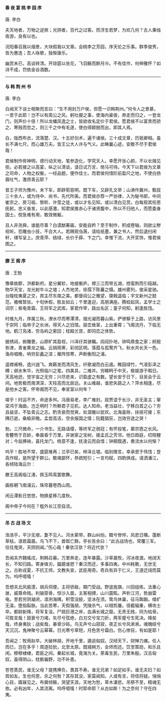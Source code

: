 #### 春 夜 宴 桃 李 园 序

唐. 李白

夫天地者，万物之逆旅；光阴者，百代之过客。而浮生若梦，为欢几何？古人秉烛夜游，良有以也。

况阳春召我以烟景，大块假我以文章。会桃李之芳园，序天伦之乐事。群季俊秀，皆为惠连；吾人咏歌，独惭康乐。

幽赏未已，高谈转清。开琼筵以坐花，飞羽觞而醉月⑩。不有佳作，何伸雅怀？如诗不成，罚依金谷酒数。

---

#### 与 韩 荆 州 书

唐. 李白

白闻天下谈士相聚而言曰：“生不用封万户侯，但愿一识韩荆州。”何令人之景慕，一至于此耶！岂不以有周公之风，躬吐握之事，使海内豪俊，奔走而归之，一登龙门，则声价十倍！所以龙蟠凤逸之士，皆欲收名定价于君侯。愿君侯不以富贵而骄之、寒贱而忽之，则三千之中有毛遂，使白得颖脱而出，即其人焉。

白，陇西布衣，流落楚、汉。十五好剑术，遍干诸侯。三十成文章，历抵卿相。虽长不满七尺，而心雄万夫。皆王公大人许与气义。此畴曩心迹，安敢不尽于君侯哉！

君侯制作侔神明，德行动天地，笔参造化，学究天人。幸愿开张心颜，不以长揖见拒。必若接之以高宴，纵之以清谈，请日试万言，倚马可待。今天下以君侯为文章之司命，人物之权衡，一经品题，便作佳士。而君侯何惜阶前盈尺之地，不使白扬眉吐气，激昂青云耶？

昔王子师为豫州，未下车，即辟荀慈明，既下车，又辟孔文举；山涛作冀州，甄拔三十余人，或为侍中、尚书，先代所美。而君侯亦荐一严协律，入为秘书郎，中间崔宗之、房习祖、黎昕、许莹之徒，或以才名见知，或以清白见赏。白每观其衔恩抚躬，忠义奋发，以此感激，知君侯推赤心于诸贤腹中，所以不归他人，而愿委身国士。傥急难有用，敢效微躯。

且人非尧舜，谁能尽善？白谟猷筹画，安能自矜？至于制作，积成卷轴，则欲尘秽视听。恐雕虫小技，不合大人。若赐观刍荛，请给纸墨，兼之书人，然后退扫闲轩，缮写呈上。庶青萍、结绿，长价于薛、卞之门。幸惟下流，大开奖饰，惟君侯图之。

---

#### 滕 王 阁 序

唐 . 王勃

豫章故郡，洪都新府。星分翼轸，地接衡庐。襟三江而带五湖，控蛮荆而引瓯越。物华天宝，龙光射牛斗之墟；人杰地灵，徐孺下陈蕃之榻。雄州雾列，俊采星驰。台隍枕夷夏之交，宾主尽东南之美。都督阎公之雅望，棨戟遥临；宇文新州之懿范，襜帷暂驻。十旬休假，胜友如云；千里逢迎，高朋满座。腾蛟起凤，孟学士之词宗；紫电青霜，王将军之武库。家君作宰，路出名区；童子何知，躬逢胜饯。

时维九月，序属三秋。潦水尽而寒潭清，烟光凝而暮山紫。俨骖騑于上路，访风景于崇阿；临帝子之长洲，得天人之旧馆。层峦耸翠，上出重霄；飞阁流丹，下临无地。鹤汀凫渚，穷岛屿之萦回；桂殿兰宫，即冈峦之体势。

披绣闼，俯雕甍，山原旷其盈视，川泽纡其骇瞩。闾阎扑地，钟鸣鼎食之家；舸舰弥津，青雀黄龙之舳。云销雨霁，彩彻区明。落霞与孤鹜齐飞，秋水共长天一色。渔舟唱晚，响穷彭蠡之滨；雁阵惊寒，声断衡阳之浦。

遥襟甫畅，逸兴遄飞。爽籁发而清风生，纤歌凝而白云遏。睢园绿竹，气凌彭泽之樽；邺水朱华，光照临川之笔。四美具，二难并。穷睇眄于中天，极娱游于暇日。天高地迥，觉宇宙之无穷；兴尽悲来，识盈虚之有数。望长安于日下，目吴会于云间。地势极而南溟深，天柱高而北辰远。关山难越，谁悲失路之人？萍水相逢，尽是他乡之客。怀帝阍而不见，奉宣室以何年？

嗟乎！时运不齐，命途多舛。冯唐易老，李广难封。屈贾谊于长沙，非无圣主；窜梁鸿于海曲，岂乏明时？所赖君子见机，达人知命。老当益壮，宁移白首之心？穷且益坚，不坠青云之志。酌贪泉而觉爽，处涸辙以犹欢。北海虽赊，扶摇可接；东隅已逝，桑榆非晚。孟尝高洁，空余报国之情；阮籍猖狂，岂效穷途之哭！

勃，三尺微命，一介书生。无路请缨，等终军之弱冠；有怀投笔，慕宗悫之长风。舍簪笏于百龄，奉晨昏于万里。非谢家之宝树，接孟氏之芳邻。他日趋庭，叨陪鲤对；今兹捧袂，喜托龙门。杨意不逢，抚凌云而自惜；钟期既遇，奏流水以何惭？

呜乎！胜地不常，盛筵难再；兰亭已矣，梓泽丘墟。临别赠言，幸承恩于伟饯；登高作赋，是所望于群公。敢竭鄙怀，恭疏短引；一言均赋，四韵俱成。请洒潘江，各倾陆海云尔：

滕王高阁临江渚，佩玉鸣鸾罢歌舞。

画栋朝飞南浦云，珠帘暮卷西山雨。

闲云潭影日悠悠，物换星移几度秋。

阁中帝子今何在？槛外长江空自流。

---

#### 吊 古 战 场 文

浩浩乎，平沙无垠，夐不见人。河水萦带，群山纠纷。黯兮惨悴，风悲日曛。蓬断草枯，凛若霜晨。鸟飞不下，兽铤亡群。亭长告余曰：“此古战场也，常覆三军。往往鬼哭，天阴则闻。”伤心哉！秦欤汉欤？将近代欤？

吾闻夫齐魏徭戍，荆韩召募。万里奔走，连年暴露。沙草晨牧，河冰夜渡。地阔天长，不知归路。寄身锋刃，腷臆谁愬？秦汉而还，多事四夷，中州耗斁，无世无之。古称戎夏，不抗王师。文教失宣，武臣用奇。奇兵有异于仁义，王道迂阔而莫为。呜呼噫嘻！

吾想夫北风振漠，胡兵伺便。主将骄敌，期门受战。野竖旌旗，川回组练。法重心骇，威尊命贱。利镞穿骨，惊沙入面，主客相搏，山川震眩。声析江河，势崩雷电。至若穷阴凝闭，凛冽海隅，积雪没胫，坚冰在须。鸷鸟休巢，征马踟蹰。缯纩无温，堕指裂肤。当此苦寒，天假强胡，凭陵杀气，以相剪屠。径截辎重，横攻士卒。都尉新降，将军复没。尸踣巨港之岸，血满长城之窟。无贵无贱，同为枯骨。可胜言哉！鼓衰兮力竭，矢尽兮弦绝，白刃交兮宝刀折，两军蹙兮生死决。降矣哉，终身夷狄；战矣哉，暴骨沙砾。鸟无声兮山寂寂，夜正长兮风淅淅。魂魄结兮天沉沉，鬼神聚兮云幂幂。日光寒兮草短，月色苦兮霜白。伤心惨目，有如是耶！

吾闻之：牧用赵卒，大破林胡，开地千里，遁逃匈奴。汉倾天下，财殚力痡。任人而已，岂在多乎！周逐猃狁，北至太原。既城朔方，全师而还。饮至策勋，和乐且闲。穆穆棣棣，君臣之间。秦起长城，竟海为关。荼毒生民，万里朱殷。汉击匈奴，虽得阴山，枕骸徧野，功不补患。

苍苍蒸民，谁无父母？提携捧负，畏其不寿。谁无兄弟？如足如手。谁无夫妇？如宾如友。生也何恩，杀之何咎？其存其没，家莫闻知。人或有言，将信将疑。悁悁心目，寤寐见之。布奠倾觞，哭望天涯。天地为愁，草木凄悲。吊祭不至，精魂无依。必有凶年，人其流离。呜呼噫嘻！时耶命耶？从古如斯！为之奈何？守在四夷。



